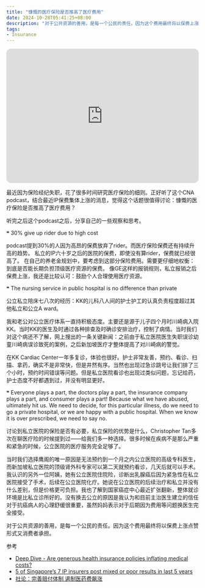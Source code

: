 ```yaml
---
title: "慷慨的医疗保险是否推高了医疗费用"
date: 2024-10-28T05:41:25+08:00
description: "对于公共资源的善用，是每一个公民的责任。因为这个费用最终将以保费上涨点赞形式又消费者承担"
tags:
- Insurance
---
```


<iframe style="border-radius:12px" src="https://open.spotify.com/embed/episode/7efoJ2EvjfQ9DC0T7BQZQT?utm_source=generator" width="100%" height="352" frameBorder="0" allowfullscreen="" allow="autoplay; clipboard-write; encrypted-media; fullscreen; picture-in-picture" loading="lazy"></iframe>


最近因为保险经纪失职，花了很多时间研究医疗保险的细则。正好听了这个CNA podcast，结合最近IP保费集体上涨的消息，觉得这个话题很值得讨论：慷慨的医疗保险是否推高了医疗费用？

听完之后这个podcast之后，分享自己的一些观察和思考。

❝ 30% give up rider due to high cost

podcast提到30%的人因为高昂的保费放弃了rider。而医疗保险保费还有持续升高的趋势。 私立的IP六十岁之后的医院的保费，即使没有算rider，保费就已经很高了。 在自己的养老金规划中，要考虑到这部分保险费用。需要更仔细地权衡：到底是否能长期负担顶级医疗资源的保费。 像GE这样的报销规则，私立报销之后保费上涨，我还是比较认可：鼓励个人合理使用医疗资源。

❝ The nursing service in public hospital is no difference than private

公立私立陪床七八次的经历：KK的儿科八人间的护士护工的认真负责程度超过其他私立和公立A ward。

我和老公对公立医疗体系一直持积极态度。主要还是源于儿子四个月时川崎病入院KK。当时KK的医生及时通过各种排查及时确诊安排治疗，控制了病情。当时我们对这个病还不了解，网上搜出的一条关键新闻：之前由于私立医院医生失职误诊幼童川崎病误诊致死的案例，之后新加坡医疗才整体提高了对川崎病的警觉。

在KK Cardiac Center一年多复诊，体验也很好。护士非常友善，预约、看诊、扫描、拿药，确实不是非常快，但是井然有序。当然也出现过急诊跳号让我们排了三个小时，预约时间错误等问题。但是私立医院看诊也出现过类似问题，忘记给药，护士态度不好都遇到过，并没有明显更好。

❝ Everyone plays a part, the doctors play a part, the insurance company plays a part, and consumer plays a part! Because what we have abused, ultimately hit us. We need to decide, for this particular illness, do we need to go a private hospital, or we are happy with a public hospital. When we know it is over prescribed, we need to say no.

讨论到私立医院的保险是否有必要，私立保险的优势是什么，Christopher Tan多次在聊医疗险的时候提到过——给我们多一种选择。很多时候在疾病不是那么严重和紧急的时候，公立医院的医疗服务完全足够了。

当时我们选择鹰阁的唯一原因是无法预约到一个月之内公立医院的高级专科医生，而新加坡私立医院的顶级肾外科专家可以第二天就预约看诊，几天后就可以手术。我认识的另外一位阿姨，她有公立医院住院险，诊断出乳腺癌后因为紧急性在私立医院接受了手术，后续在公立医院化疗。她说在公立医院的后续治疗和私立并没有什么差别，但是价格更可负担。我也了解到国家癌症中心最近扩张翻新，整体就诊环境是比私立诊所好的。没有换去公立的原因是我认为和目前主治医生建立的信任对于抗癌病人的心理舒缓很重要，虽然妈妈表示对于后期因为费用等问题换医生完全接受。

对于公共资源的善用，是每一个公民的责任。因为这个费用最终将以保费上涨点赞形式又消费者承担。

参考
- [Deep Dive - Are generous health insurance policies inflating medical costs?](https://www.channelnewsasia.com/listen/deep-dive/are-generous-health-insurance-policies-inflating-medical-costs-4505956)
- [5 of Singapore’s 7 IP insurers post mixed or poor results in last 5 years](https://www.straitstimes.com/singapore/five-of-singapore-s-seven-ip-insurers-post-mixed-or-poor-results-in-last-five-years)
- [社论：完善赔付体制 遏制医药费飙涨](https://www.zaobao.com.sg/forum/editorial/story20240808-4441675)
